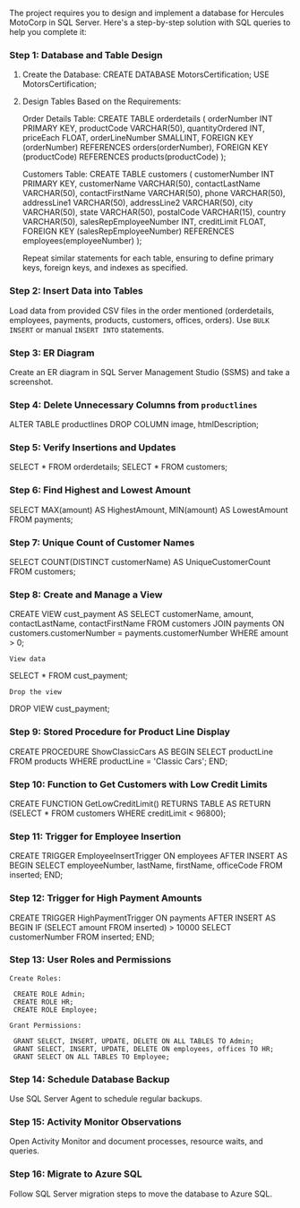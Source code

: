 The project requires you to design and implement a database for Hercules MotoCorp in SQL Server. 
Here's a step-by-step solution with SQL queries to help you complete it:

### Step 1: Database and Table Design
1. Create the Database:
   CREATE DATABASE MotorsCertification;
   USE MotorsCertification;

2. Design Tables Based on the Requirements:

    Order Details Table:
     CREATE TABLE orderdetails (
         orderNumber INT PRIMARY KEY,
         productCode VARCHAR(50),
         quantityOrdered INT,
         priceEach FLOAT,
         orderLineNumber SMALLINT,
         FOREIGN KEY (orderNumber) REFERENCES orders(orderNumber),
         FOREIGN KEY (productCode) REFERENCES products(productCode)
     );

    Customers Table:
     CREATE TABLE customers (
         customerNumber INT PRIMARY KEY,
         customerName VARCHAR(50),
         contactLastName VARCHAR(50),
         contactFirstName VARCHAR(50),
         phone VARCHAR(50),
         addressLine1 VARCHAR(50),
         addressLine2 VARCHAR(50),
         city VARCHAR(50),
         state VARCHAR(50),
         postalCode VARCHAR(15),
         country VARCHAR(50),
         salesRepEmployeeNumber INT,
         creditLimit FLOAT,
         FOREIGN KEY (salesRepEmployeeNumber) REFERENCES employees(employeeNumber)
     );

    Repeat similar statements for each table, ensuring to define primary keys, foreign keys, and indexes as specified.

### Step 2: Insert Data into Tables
Load data from provided CSV files in the order mentioned (orderdetails, employees, payments, products, customers, offices, orders). Use `BULK INSERT` or manual `INSERT INTO` statements.

### Step 3: ER Diagram
Create an ER diagram in SQL Server Management Studio (SSMS) and take a screenshot.

### Step 4: Delete Unnecessary Columns from `productlines`
   ALTER TABLE productlines
   DROP COLUMN image, htmlDescription;

### Step 5: Verify Insertions and Updates
   SELECT * FROM orderdetails;
   SELECT * FROM customers;

### Step 6: Find Highest and Lowest Amount
   SELECT MAX(amount) AS HighestAmount, MIN(amount) AS LowestAmount FROM payments;

### Step 7: Unique Count of Customer Names
   SELECT COUNT(DISTINCT customerName) AS UniqueCustomerCount FROM customers;

### Step 8: Create and Manage a View
   CREATE VIEW cust_payment AS
   SELECT customerName, amount, contactLastName, contactFirstName
   FROM customers
   JOIN payments ON customers.customerNumber = payments.customerNumber
   WHERE amount > 0;
   
    View data
   SELECT * FROM cust_payment;

    Drop the view
   DROP VIEW cust_payment;

### Step 9: Stored Procedure for Product Line Display
   CREATE PROCEDURE ShowClassicCars
   AS
   BEGIN
       SELECT productLine FROM products WHERE productLine = 'Classic Cars';
   END;

### Step 10: Function to Get Customers with Low Credit Limits
   CREATE FUNCTION GetLowCreditLimit()
   RETURNS TABLE
   AS
   RETURN (SELECT * FROM customers WHERE creditLimit < 96800);

### Step 11: Trigger for Employee Insertion
   CREATE TRIGGER EmployeeInsertTrigger
   ON employees
   AFTER INSERT
   AS
   BEGIN
       SELECT employeeNumber, lastName, firstName, officeCode FROM inserted;
   END;

### Step 12: Trigger for High Payment Amounts
   CREATE TRIGGER HighPaymentTrigger
   ON payments
   AFTER INSERT
   AS
   BEGIN
       IF (SELECT amount FROM inserted) > 10000
           SELECT customerNumber FROM inserted;
   END;

### Step 13: User Roles and Permissions
    Create Roles:

     CREATE ROLE Admin;
     CREATE ROLE HR;
     CREATE ROLE Employee;

    Grant Permissions:
 
     GRANT SELECT, INSERT, UPDATE, DELETE ON ALL TABLES TO Admin;
     GRANT SELECT, INSERT, UPDATE, DELETE ON employees, offices TO HR;
     GRANT SELECT ON ALL TABLES TO Employee;

### Step 14: Schedule Database Backup
Use SQL Server Agent to schedule regular backups.

### Step 15: Activity Monitor Observations
Open Activity Monitor and document processes, resource waits, and queries.

### Step 16: Migrate to Azure SQL
Follow SQL Server migration steps to move the database to Azure SQL.

